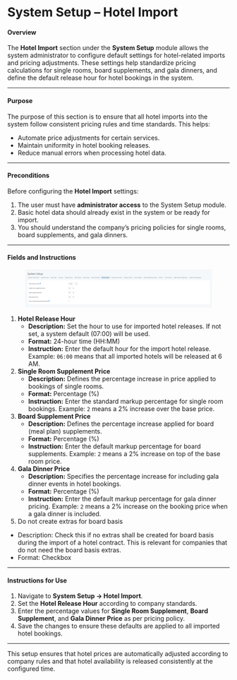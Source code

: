 # System Setup – Hotel Import

#### **Overview**

The **Hotel Import** section under the **System Setup** module allows the system administrator to configure default settings for hotel-related imports and pricing adjustments. These settings help standardize pricing calculations for single rooms, board supplements, and gala dinners, and define the default release hour for hotel bookings in the system.

***

#### **Purpose**

The purpose of this section is to ensure that all hotel imports into the system follow consistent pricing rules and time standards. This helps:

* Automate price adjustments for certain services.
* Maintain uniformity in hotel booking releases.
* Reduce manual errors when processing hotel data.

***

#### **Preconditions**

Before configuring the **Hotel Import** settings:

1. The user must have **administrator access** to the System Setup module.
2. Basic hotel data should already exist in the system or be ready for import.
3. You should understand the company’s pricing policies for single rooms, board supplements, and gala dinners.

***

#### **Fields and Instructions**

<figure><img src="../../.gitbook/assets/image (393).png" alt=""><figcaption></figcaption></figure>

1. **Hotel Release Hour**
   * **Description:** Set the hour to use for imported hotel releases. If not set, a system default (07:00) will be used.
   * **Format:** 24-hour time (HH:MM)
   * **Instruction:** Enter the default hour for the import hotel release. Example: `06:00` means that all imported hotels will be released at 6 AM.
2. **Single Room Supplement Price**
   * **Description:** Defines the percentage increase in price applied to bookings of single rooms.
   * **Format:** Percentage (%)
   * **Instruction:** Enter the standard markup percentage for single room bookings. Example: `2` means a 2% increase over the base price.
3. **Board Supplement Price**
   * **Description:** Defines the percentage increase applied for board (meal plan) supplements.
   * **Format:** Percentage (%)
   * **Instruction:** Enter the default markup percentage for board supplements. Example: `2` means a 2% increase on top of the base room price.
4. **Gala Dinner Price**
   * **Description:** Specifies the percentage increase for including gala dinner events in hotel bookings.
   * **Format:** Percentage (%)
   * **Instruction:** Enter the default markup percentage for gala dinner pricing. Example: `2` means a 2% increase on the booking price when a gala dinner is included.
5. Do not create extras for board basis

* Description: Check this if no extras shall be created for board basis during the import of a hotel contract. This is relevant for companies that do not need the board basis extras.
* Format: Checkbox

***

#### **Instructions for Use**

1. Navigate to **System Setup → Hotel Import**.
2. Set the **Hotel Release Hour** according to company standards.
3. Enter the percentage values for **Single Room Supplement**, **Board Supplement**, and **Gala Dinner Price** as per pricing policy.
4. Save the changes to ensure these defaults are applied to all imported hotel bookings.

***

This setup ensures that hotel prices are automatically adjusted according to company rules and that hotel availability is released consistently at the configured time.
